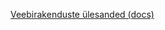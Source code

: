 [Veebirakenduste ülesanded (docs)](https://docs.google.com/document/d/1pExFcZu_y9x3UDy1xBAU9FK8_Z-lYsKvJCy-fiHFd60/edit?usp=sharing)